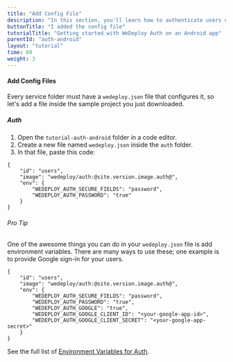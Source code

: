 ```yaml
---
title: "Add Config File"
description: "In this section, you'll learn how to authenticate users on an Android app using the WeDeploy API Client."
buttonTitle: "I added the config file"
tutorialTitle: "Getting started with WeDeploy Auth on an Android app"
parentId: "auth-android"
layout: "tutorial"
time: 60
weight: 3
---
```


#### Add Config Files

Every service folder must have a `wedeploy.json` file that configures it, so let's add a file inside the sample project you just downloaded.

##### Auth

1. Open the `tutorial-auth-android` folder in a code editor.
2. Create a new file named `wedeploy.json` inside the `auth` folder.
3. In that file, paste this code:

```application/json
{
	"id": "users",
	"image": "wedeploy/auth:@site.version.image.auth@",
	"env": {
		"WEDEPLOY_AUTH_SECURE_FIELDS": "password",
		"WEDEPLOY_AUTH_PASSWORD": "true"
	}
}
```

<aside>

###### <span class="icon-16-star"></span> Pro Tip

One of the awesome things you can do in your `wedeploy.json` file is add environment variables. There are many ways to use these; one example is to provide Google sign-in for your users.

```application/json
{
	"id": "users",
	"image": "wedeploy/auth:@site.version.image.auth@",
	"env": {
		"WEDEPLOY_AUTH_SECURE_FIELDS": "password",
		"WEDEPLOY_AUTH_PASSWORD": "true",
		"WEDEPLOY_AUTH_GOOGLE": "true",
		"WEDEPLOY_AUTH_GOOGLE_CLIENT_ID": "<your-google-app-id>",
		"WEDEPLOY_AUTH_GOOGLE_CLIENT_SECRET": "<your-google-app-secret>"
	}
}
```

See the full list of <a href="/docs/auth/environment-variables/" target="_blank">Environment Variables for Auth</a>.


</aside>
